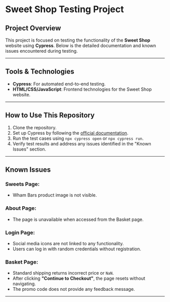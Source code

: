 # Sweet Shop Testing Project

## Project Overview

This project is focused on testing the functionality of the **Sweet Shop** website using **Cypress**. Below is the detailed documentation and known issues encountered during testing.

---

## Tools & Technologies

- **Cypress**: For automated end-to-end testing.
- **HTML/CSS/JavaScript**: Frontend technologies for the Sweet Shop website.

---

## How to Use This Repository

1. Clone the repository.
2. Set up Cypress by following the [official documentation](https://docs.cypress.io/).
3. Run the test cases using `npx cypress open` or `npx cypress run`.
4. Verify test results and address any issues identified in the "Known Issues" section.

---

## Known Issues

### Sweets Page:

- Wham Bars product image is not visible.

### About Page:

- The page is unavailable when accessed from the Basket page.

### Login Page:

- Social media icons are not linked to any functionality.
- Users can log in with random credentials without registration.

### Basket Page:

- Standard shipping returns incorrect price or `NaN`.
- After clicking **"Continue to Checkout"**, the page resets without navigating.
- The promo code does not provide any feedback message.

---

